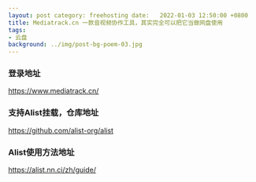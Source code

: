 ```yaml
---
layout: post category: freehosting date:   2022-01-03 12:50:00 +0800
title: Mediatrack.cn 一款音视频协作工具，其实完全可以把它当做网盘使用
tags:
- 云盘
background: ../img/post-bg-poem-03.jpg
---
```




### 登录地址<br>
https://www.mediatrack.cn/


### 支持Alist挂载，仓库地址<br>
https://github.com/alist-org/alist

### Alist使用方法地址<br>
https://alist.nn.ci/zh/guide/

